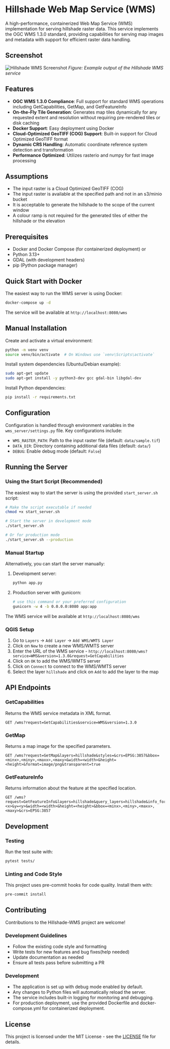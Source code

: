 # Hillshade Web Map Service (WMS)

A high-performance, containerized Web Map Service (WMS) implementation for serving hillshade raster data. This service implements the OGC WMS 1.3.0 standard, providing capabilities for serving map images and metadata with support for efficient raster data handling.

## Screenshot

![Hillshade WMS Screenshot](docs/data/Screenshot.png)
*Figure: Example output of the Hillshade WMS service*

## Features

- **OGC WMS 1.3.0 Compliance**: Full support for standard WMS operations including GetCapabilities, GetMap, and GetFeatureInfo
- **On-the-Fly Tile Generation**: Generates map tiles dynamically for any requested extent and resolution without requiring pre-rendered tiles or disk caching
- **Docker Support**: Easy deployment using Docker
- **Cloud-Optimized GeoTIFF (COG) Support**: Built-in support for Cloud Optimized GeoTIFF format
- **Dynamic CRS Handling**: Automatic coordinate reference system detection and transformation
- **Performance Optimized**: Utilizes rasterio and numpy for fast image processing

## Assumptions

- The input raster is a Cloud Optimized GeoTIFF (COG)
- The input raster is available at the specified path and not in an s3/minio bucket
- It is acceptable to generate the hillshade to the scope of the current window
- A colour ramp is not required for the generated tiles of either the hillshade or the elevation

## Prerequisites

- Docker and Docker Compose (for containerized deployment) or
- Python 3.13+
- GDAL (with development headers)
- pip (Python package manager)

## Quick Start with Docker

The easiest way to run the WMS server is using Docker:

```bash
docker-compose up -d
```

The service will be available at `http://localhost:8080/wms`

## Manual Installation

Create and activate a virtual environment:
   ```bash
   python -m venv venv
   source venv/bin/activate  # On Windows use `venv\Scripts\activate`
   ```

Install system dependencies (Ubuntu/Debian example):
   ```bash
   sudo apt-get update
   sudo apt-get install -y python3-dev gcc gdal-bin libgdal-dev
   ```

Install Python dependencies:
   ```bash
   pip install -r requirements.txt
   ```

## Configuration

Configuration is handled through environment variables in the `wms_server/settings.py` file. Key configurations include:

- `WMS_RASTER_PATH`: Path to the input raster file (default: `data/sample.tif`)
- `DATA_DIR`: Directory containing additional data files (default: `data/`)
- `DEBUG`: Enable debug mode (default: `False`)

## Running the Server

### Using the Start Script (Recommended)

The easiest way to start the server is using the provided `start_server.sh` script:

```bash
# Make the script executable if needed
chmod +x start_server.sh

# Start the server in development mode
./start_server.sh

# Or for production mode
./start_server.sh --production
```

### Manual Startup

Alternatively, you can start the server manually:

1. Development server:
   ```bash
   python app.py
   ```

2. Production server with gunicorn:
   ```bash
   # use this command or your preferred configuration
   gunicorn -w 4 -b 0.0.0.0:8080 app:app
   ```

The WMS service will be available at `http://localhost:8080/wms`


### QGIS Setup

1. Go to `Layers` -> `Add Layer` -> `Add WMS/WMTS Layer`
2. Click on `New` to create a new WMS/WMTS server
3. Enter the URL of the WMS service - `http://localhost:8080/wms?service=WMS&version=1.3.0&request=GetCapabilities`
4. Click on `OK` to add the WMS/WMTS server
5. Click on `Connect` to connect to the WMS/WMTS server
6. Select the layer `hillshade` and click on `Add` to add the layer to the map


## API Endpoints

### GetCapabilities
Returns the WMS service metadata in XML format.

```
GET /wms?request=GetCapabilities&service=WMS&version=1.3.0
```

### GetMap
Returns a map image for the specified parameters.

```
GET /wms?request=GetMap&layers=hillshade&styles=&crs=EPSG:3857&bbox=<minx>,<miny>,<maxx>,<maxy>&width=<width>&height=<height>&format=image/png&transparent=true
```

### GetFeatureInfo
Returns information about the feature at the specified location.

```
GET /wms?request=GetFeatureInfo&layers=hillshade&query_layers=hillshade&info_format=text/plain&x=<x>&y=<y>&width=<width>&height=<height>&bbox=<minx>,<miny>,<maxx>,<maxy>&crs=EPSG:3857
```

## Development

### Testing
Run the test suite with:
```bash
pytest tests/
```

### Linting and Code Style
This project uses pre-commit hooks for code quality. Install them with:
```bash
pre-commit install
```

## Contributing

Contributions to the Hillshade-WMS project are welcome!

### Development Guidelines
- Follow the existing code style and formatting
- Write tests for new features and bug fixes(help needed)
- Update documentation as needed
- Ensure all tests pass before submitting a PR

### Development

- The application is set up with debug mode enabled by default.
- Any changes to Python files will automatically reload the server.
- The service includes built-in logging for monitoring and debugging.
- For production deployment, use the provided Dockerfile and docker-compose.yml for containerized deployment.

## License

This project is licensed under the MIT License - see the [LICENSE](LICENSE) file for details.